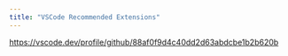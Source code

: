 ```yaml
---
title: "VSCode Recommended Extensions"
---
```


https://vscode.dev/profile/github/88af0f9d4c40dd2d63abdcbe1b2b620b
